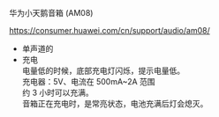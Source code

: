 华为小天鹅音箱 (AM08)

https://consumer.huawei.com/cn/support/audio/am08/

- 单声道的
- 充电  
  电量低的时候，底部充电灯闪烁，提示电量低。  
  充电器：5V、电流在 500mA~2A 范围  
  约 3 小时可以充满。  
  音箱正在充电时，是常亮状态，电池充满后灯会熄灭。
